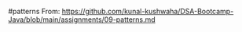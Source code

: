 #patterns
From: https://github.com/kunal-kushwaha/DSA-Bootcamp-Java/blob/main/assignments/09-patterns.md
